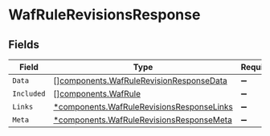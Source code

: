 # WafRuleRevisionsResponse


## Fields

| Field                                                                                             | Type                                                                                              | Required                                                                                          | Description                                                                                       |
| ------------------------------------------------------------------------------------------------- | ------------------------------------------------------------------------------------------------- | ------------------------------------------------------------------------------------------------- | ------------------------------------------------------------------------------------------------- |
| `Data`                                                                                            | [][components.WafRuleRevisionResponseData](../../models/shared/wafrulerevisionresponsedata.md)    | :heavy_minus_sign:                                                                                | N/A                                                                                               |
| `Included`                                                                                        | [][components.WafRule](../../models/shared/wafrule.md)                                            | :heavy_minus_sign:                                                                                | N/A                                                                                               |
| `Links`                                                                                           | [*components.WafRuleRevisionsResponseLinks](../../models/shared/wafrulerevisionsresponselinks.md) | :heavy_minus_sign:                                                                                | N/A                                                                                               |
| `Meta`                                                                                            | [*components.WafRuleRevisionsResponseMeta](../../models/shared/wafrulerevisionsresponsemeta.md)   | :heavy_minus_sign:                                                                                | N/A                                                                                               |